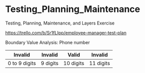# Testing_Planning_Maintenance
Testing, Planning, Maintenance, and Layers Exercise

https://trello.com/b/Sr1fLIpp/employee-manager-test-plan

Boundary Value Analysis: Phone number


|Invalid|Invalid|Valid|Invalid|
|---|---|---|---|
|0 to 9 digits |9 digits |10 digits |11 digits|

